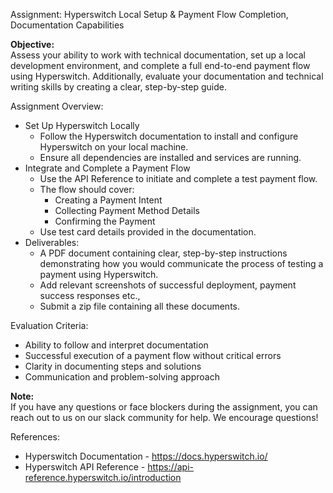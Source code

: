 Assignment: Hyperswitch Local Setup & Payment Flow Completion, Documentation Capabilities

**Objective:**  
Assess your ability to work with technical documentation, set up a local development environment, and complete a full end-to-end payment flow using Hyperswitch. Additionally, evaluate your documentation and technical writing skills by creating a clear, step-by-step guide.

Assignment Overview:

* Set Up Hyperswitch Locally  
  * Follow the Hyperswitch documentation to install and configure Hyperswitch on your local machine.  
  * Ensure all dependencies are installed and services are running.  
* Integrate and Complete a Payment Flow  
  * Use the API Reference to initiate and complete a test payment flow.  
  * The flow should cover:  
    * Creating a Payment Intent  
    * Collecting Payment Method Details  
    * Confirming the Payment  
  * Use test card details provided in the documentation.  
* Deliverables:  
  * A PDF document containing clear, step-by-step instructions demonstrating how you would communicate the process of testing a payment using Hyperswitch.  
  * Add relevant screenshots of successful deployment, payment success responses etc.,  
  * Submit a zip file containing all these documents.

Evaluation Criteria:

* Ability to follow and interpret documentation  
* Successful execution of a payment flow without critical errors  
* Clarity in documenting steps and solutions  
* Communication and problem-solving approach

**Note:**  
If you have any questions or face blockers during the assignment, you can reach out to us on our slack community for help. We encourage questions\!

References:

* Hyperswitch Documentation - https://docs.hyperswitch.io/
* Hyperswitch API Reference - https://api-reference.hyperswitch.io/introduction

